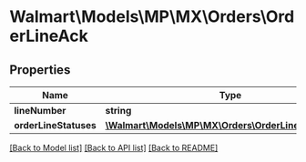 # Walmart\Models\MP\MX\Orders\OrderLineAck

## Properties

Name | Type | Description | Notes
------------ | ------------- | ------------- | -------------
**lineNumber** | **string** |  | [optional]
**orderLineStatuses** | [**\Walmart\Models\MP\MX\Orders\OrderLineStatusesAck**](OrderLineStatusesAck.md) |  | [optional]


[[Back to Model list]](./) [[Back to API list]](../../../../../README.md#supported-apis) [[Back to README]](../../../../../README.md)

